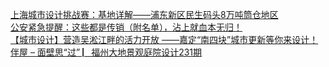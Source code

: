   
[上海城市设计挑战赛：基地详解——浦东新区民生码头8万吨筒仓地区](http://www.dianyue.me/archives/863/urgcbvun20g47bnp/)  
[公安紧急提醒：这些都是传销（附名单），沾上就血本无归！](http://www.dianyue.me/archives/866/8kwxx617rj3mr1o5/)  
[【城市设计】营造吴淞江畔的活力开放 ——嘉定“南四块”城市更新等你来设计！](http://www.dianyue.me/archives/949/p4f0ezn8y46pwovh/)  
[伴屋 – 面壁思“过” ▏福州大地景观庭院设计231期](http://www.dianyue.me/archives/382/3epe9eacmx4ieva3/)
